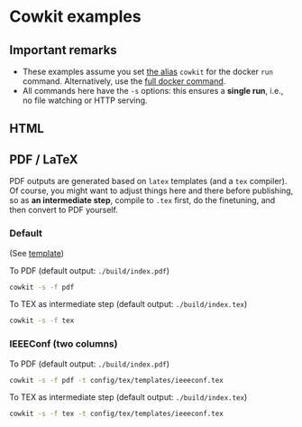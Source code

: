 # Cowkit examples

## Important remarks

- These examples assume you set [the alias](../README.md#create-alias) `cowkit` for the docker `run` command. Alternatively, use the [full docker
command](../README.md#get-started).
- All commands here have the `-s` options: this ensures a <b>single run</b>, i.e., no file watching or HTTP serving.

## HTML

## PDF / LaTeX

PDF outputs are generated based on `latex` templates (and a `tex` compiler). Of course, you might want to adjust things here and there before
publishing, so as <b>an intermediate step</b>, compile to `.tex` first, do the finetuning, and then convert to PDF yourself.


### Default

(See [template](https://github.com/svbaelen/cowkit/tree/main/config/tex/templates/default.tex))

To PDF (default output: `./build/index.pdf`)

```sh
cowkit -s -f pdf
```

To TEX as intermediate step (default output: `./build/index.tex`)

```sh
cowkit -s -f tex
```

### IEEEConf (two columns)

To PDF (default output: `./build/index.pdf`)

```sh
cowkit -s -f pdf -t config/tex/templates/ieeeconf.tex
```

To TEX as intermediate step (default output: `./build/index.tex`)

```sh
cowkit -s -f tex -t config/tex/templates/ieeeconf.tex
```
